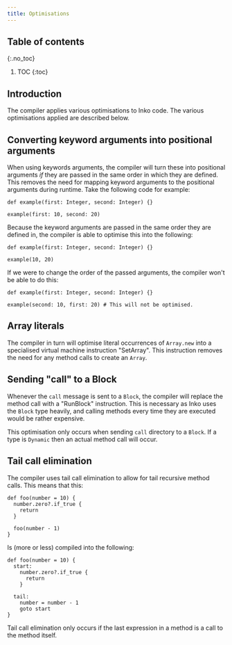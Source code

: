 ```yaml
---
title: Optimisations
---
```

<!-- vale off -->

## Table of contents
{:.no_toc}

1. TOC
{:toc}

## Introduction

The compiler applies various optimisations to Inko code. The various
optimisations applied are described below.

## Converting keyword arguments into positional arguments

When using keywords arguments, the compiler will turn these into positional
arguments _if_ they are passed in the same order in which they are defined. This
removes the need for mapping keyword arguments to the positional arguments
during runtime. Take the following code for example:

```inko
def example(first: Integer, second: Integer) {}

example(first: 10, second: 20)
```

Because the keyword arguments are passed in the same order they are defined in,
the compiler is able to optimise this into the following:

```inko
def example(first: Integer, second: Integer) {}

example(10, 20)
```

If we were to change the order of the passed arguments, the compiler won't be
able to do this:


```inko
def example(first: Integer, second: Integer) {}

example(second: 10, first: 20) # This will not be optimised.
```

## Array literals

The compiler in turn will optimise literal occurrences of `Array.new` into a
specialised virtual machine instruction "SetArray". This instruction removes the
need for any method calls to create an `Array`.

## Sending "call" to a Block

Whenever the `call` message is sent to a `Block`, the compiler will replace the
method call with a "RunBlock" instruction. This is necessary as Inko uses the
`Block` type heavily, and calling methods every time they are executed would be
rather expensive.

This optimisation only occurs when sending `call` directory to a `Block`. If a
type is `Dynamic` then an actual method call will occur.

## Tail call elimination

The compiler uses tail call elimination to allow for tail recursive method
calls. This means that this:

```inko
def foo(number = 10) {
  number.zero?.if_true {
    return
  }

  foo(number - 1)
}
```

Is (more or less) compiled into the following:

```inko
def foo(number = 10) {
  start:
    number.zero?.if_true {
      return
    }

  tail:
    number = number - 1
    goto start
}
```

Tail call elimination only occurs if the last expression in a method is a call
to the method itself.
